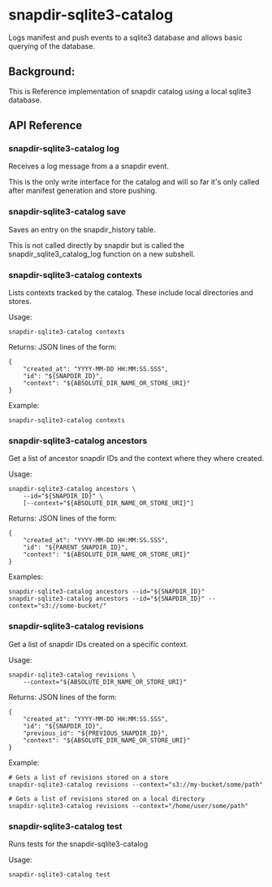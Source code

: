 # snapdir-sqlite3-catalog

Logs manifest and push events to a sqlite3 database and allows
basic querying of the database.

## Background:

 This is Reference implementation of snapdir catalog using
 a local sqlite3 database.

## API Reference

### snapdir-sqlite3-catalog log

Receives a log message from a a snapdir event.

This is the only write interface for the catalog and will
so far it's only called after manifest generation and
store pushing.

### snapdir-sqlite3-catalog save

Saves an entry on the snapdir_history table.

This is not called directly by snapdir but is called
the snapdir_sqlite3_catalog_log function on a new subshell.

### snapdir-sqlite3-catalog contexts

Lists contexts tracked by the catalog. These include local directories and stores.

Usage:

    snapdir-sqlite3-catalog contexts

Returns: JSON lines of the form:

    {
        "created_at": "YYYY-MM-DD HH:MM:SS.SSS",
        "id": "${SNAPDIR_ID}",
        "context": "${ABSOLUTE_DIR_NAME_OR_STORE_URI}"
    }

Example:

    snapdir-sqlite3-catalog contexts

### snapdir-sqlite3-catalog ancestors

Get a list of ancestor snapdir IDs and the context where they where created.

Usage:

    snapdir-sqlite3-catalog ancestors \
        --id="${SNAPDIR_ID}" \
        [--context="${ABSOLUTE_DIR_NAME_OR_STORE_URI}"]

Returns: JSON lines of the form:

    {
        "created_at": "YYYY-MM-DD HH:MM:SS.SSS",
        "id": "${PARENT_SNAPDIR_ID}",
        "context": "${ABSOLUTE_DIR_NAME_OR_STORE_URI}"
    }

Examples:

    snapdir-sqlite3-catalog ancestors --id="${SNAPDIR_ID}"
    snapdir-sqlite3-catalog ancestors --id="${SNAPDIR_ID}" --context="s3://some-bucket/"

### snapdir-sqlite3-catalog revisions

Get a list of snapdir IDs created on a specific context.

Usage:

    snapdir-sqlite3-catalog revisions \
        --context="${ABSOLUTE_DIR_NAME_OR_STORE_URI}"

Returns: JSON lines of the form:

    {
        "created_at": "YYYY-MM-DD HH:MM:SS.SSS",
        "id": "${SNAPDIR_ID}",
        "previous_id": "${PREVIOUS_SNAPDIR_ID}",
        "context": "${ABSOLUTE_DIR_NAME_OR_STORE_URI}"
    }

Example:

    # Gets a list of revisions stored on a store
    snapdir-sqlite3-catalog revisions --context="s3://my-bucket/some/path"

    # Gets a list of revisions stored on a local directory
    snapdir-sqlite3-catalog revisions --context="/home/user/some/path"

### snapdir-sqlite3-catalog test

Runs tests for the snapdir-sqlite3-catalog

Usage:

    snapdir-sqlite3-catalog test
